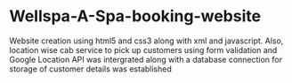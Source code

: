 # Wellspa-A-Spa-booking-website
Website creation using html5 and css3 along with xml and javascript.
Also, location wise cab service to pick up customers using form validation and Google Location API was intergrated along with a database connection for storage of customer details was established


